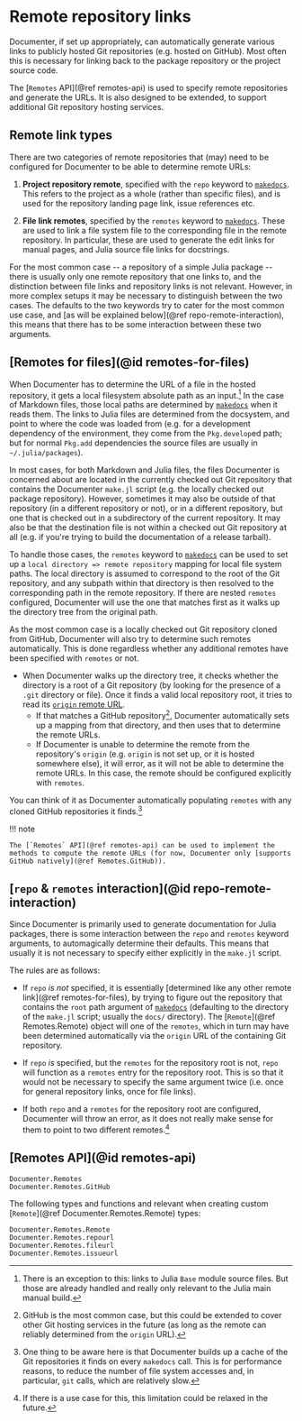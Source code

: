 # Remote repository links

Documenter, if set up appropriately, can automatically generate various links to publicly hosted Git repositories (e.g. hosted on GitHub).
Most often this is necessary for linking back to the package repository or the project source code.

The [`Remotes` API](@ref remotes-api) is used to specify remote repositories and generate the URLs.
It is also designed to be extended, to support additional Git repository hosting services.

## Remote link types

There are two categories of remote repositories that (may) need to be configured for Documenter to be able to determine remote URLs:

1. **Project repository remote**, specified with the `repo` keyword to [`makedocs`](@ref).
   This refers to the project as a whole (rather than specific files), and is used for the repository landing page link, issue references etc.

2. **File link remotes**, specified by the `remotes` keyword to [`makedocs`](@ref).
   These are used to link a file system file to the corresponding file in the remote repository.
   In particular, these are used to generate the edit links for manual pages, and Julia source file links for docstrings.

For the most common case -- a repository of a simple Julia package -- there is usually only one remote repository that one links to, and the distinction between file links and repository links is not relevant.
However, in more complex setups it may be necessary to distinguish between the two cases.
The defaults to the two keywords try to cater for the most common use case, and [as will be explained below](@ref repo-remote-interaction), this means that there has to be some interaction between these two arguments.

## [Remotes for files](@id remotes-for-files)

When Documenter has to determine the URL of a file in the hosted repository, it gets a local filesystem absolute path as an input.[^1]
In the case of Markdown files, those local paths are determined by [`makedocs`](@ref) when it reads them.
The links to Julia files are determined from the docsystem, and point to where the code was loaded from (e.g. for a development dependency of the environment, they come from the `Pkg.develop`ed path; but for normal `Pkg.add` dependencies the source files are usually in `~/.julia/packages`).

In most cases, for both Markdown and Julia files, the files Documenter is concerned about are located in the currently checked out Git repository that contains the Documenter `make.jl` script (e.g. the locally checked out package repository).
However, sometimes it may also be outside of that repository (in a different repository or not), or in a different repository, but one that is checked out in a subdirectory of the current repository.
It may also be that the destination file is not within a checked out Git repository at all (e.g. if you're trying to build the documentation of a release tarball).

To handle those cases, the `remotes` keyword to [`makedocs`](@ref) can be used to set up a `local directory => remote repository` mapping for local file system paths.
The local directory is assumed to correspond to the root of the Git repository, and any subpath within that directory is then resolved to the corresponding path in the remote repository.
If there are nested `remotes` configured, Documenter will use the one that matches first as it walks up the directory tree from the original path.

As the most common case is a locally checked out Git repository cloned from GitHub, Documenter will also try to determine such remotes automatically.
This is done regardless whether any additional remotes have been specified with `remotes` or not.

* When Documenter walks up the directory tree, it checks whether the directory is a root of a Git repository (by looking for the presence of a `.git` directory or file).
  Once it finds a valid local repository root, it tries to read its [`origin` remote URL](https://git-scm.com/book/en/v2/Git-Basics-Working-with-Remotes).
  - If that matches a GitHub repository[^2], Documenter automatically sets up a mapping from that directory, and then uses that to determine the remote URLs.
  - If Documenter is unable to determine the remote from the repository's `origin` (e.g. `origin` is not set up, or it is hosted somewhere else), it will error, as it will not be able to determine the remote URLs.
    In this case, the remote should be configured explicitly with `remotes`.

You can think of it as Documenter automatically populating `remotes` with any cloned GitHub repositories it finds.[^3]

!!! note

    The [`Remotes` API](@ref remotes-api) can be used to implement the methods to compute the remote URLs (for now, Documenter only [supports GitHub natively](@ref Remotes.GitHub)).

[^1]: There is an exception to this: links to Julia `Base` module source files.
      But those are already handled and really only relevant to the Julia main manual build.
[^2]: GitHub is the most common case, but this could be extended to cover other Git hosting services in the future (as long as the remote can reliably determined from the `origin` URL).
[^3]: One thing to be aware here is that Documenter builds up a cache of the Git repositories it finds on every `makedocs` call.
      This is for performance reasons, to reduce the number of file system accesses and, in particular, `git` calls, which are relatively slow.

## [`repo` & `remotes` interaction](@id repo-remote-interaction)

Since Documenter is primarily used to generate documentation for Julia packages, there is some interaction between the `repo` and `remotes` keyword arguments, to automagically determine their defaults.
This means that usually it is not necessary to specify either explicitly in the `make.jl` script.

The rules are as follows:

* If `repo` _is not_ specified, it is essentially [determined like any other remote link](@ref remotes-for-files), by trying to figure out the repository that contains the `root` path argument of [`makedocs`](@ref) (defaulting to the directory of the `make.jl` script; usually the `docs/` directory).
  The [`Remote`](@ref Remotes.Remote) object will one of the `remotes`, which in turn may have been determined automatically via the `origin` URL of the containing Git repository.

* If `repo` _is_ specified, but the `remotes` for the repository root is not, `repo` will function as a `remotes` entry for the repository root.
  This is so that it would not be necessary to specify the same argument twice (i.e. once for general repository links, once for file links).

* If both `repo` and a `remotes` for the repository root are configured, Documenter will throw an error, as it does not really make sense for them to point to two different remotes.[^4]

[^4]: If there is a use case for this, this limitation could be relaxed in the future.

## [Remotes API](@id remotes-api)

```@docs
Documenter.Remotes
Documenter.Remotes.GitHub
```

The following types and functions and relevant when creating custom
[`Remote`](@ref Documenter.Remotes.Remote) types:

```@docs
Documenter.Remotes.Remote
Documenter.Remotes.repourl
Documenter.Remotes.fileurl
Documenter.Remotes.issueurl
```
